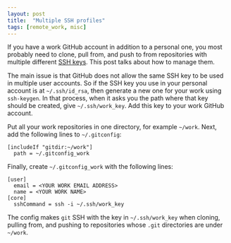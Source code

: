 ```yaml
---
layout: post
title:  "Multiple SSH profiles"
tags: [remote_work, misc]
---
```


If you have a work GitHub account in addition to a personal one, you most probably need to clone, pull from, and push to
from repositories with multiple different
[SSH keys](https://docs.github.com/en/authentication/connecting-to-github-with-ssh). This post talks about how to
manage them.

The main issue is that GitHub does not allow the same SSH key to be used in multiple user accounts. So if the SSH key
you use in your personal account is at `~/.ssh/id_rsa`, then generate a new one for your work using `ssh-keygen`. In
that process, when it asks you the path where that key should be created, give `~/.ssh/work_key`. Add this key to your
work GitHub account.

Put all your work repositories in one directory, for example `~/work`. Next, add the following lines to `~/.gitconfig`:

```
[includeIf "gitdir:~/work"]
  path = ~/.gitconfig_work
```

Finally, create `~/.gitconfig_work` with the following lines:

```
[user]
  email = <YOUR WORK EMAIL ADDRESS>
  name = <YOUR WORK NAME>
[core]
  sshCommand = ssh -i ~/.ssh/work_key
```

The config makes `git` SSH with the key in `~/.ssh/work_key` when cloning, pulling from, and pushing to repositories
whose `.git` directories are under `~/work`.